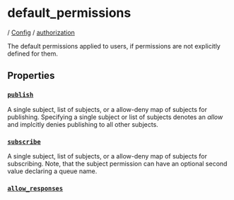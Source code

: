# default_permissions

/ [Config](../../index.md) / [authorization](../index.md) 

The default permissions applied to users, if permissions are
not explicitly defined for them.

## Properties

### [`publish`](publish/index.md)

A single subject, list of subjects, or a allow-deny map of
subjects for publishing. Specifying a single subject or list
of subjects denotes an *allow* and implcitly denies publishing
to all other subjects.

### [`subscribe`](subscribe/index.md)

A single subject, list of subjects, or a allow-deny map of
subjects for subscribing. Note, that the subject permission can
have an optional second value declaring a queue name.

### [`allow_responses`](allow_responses/index.md)



